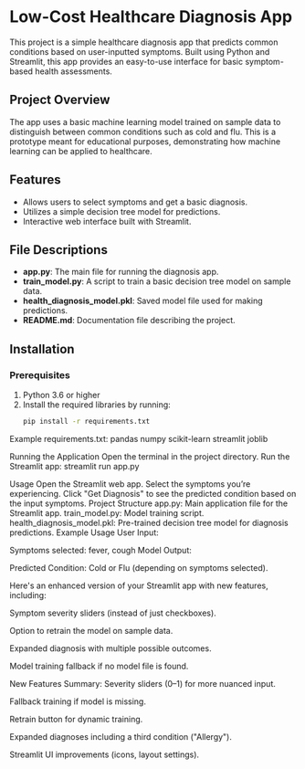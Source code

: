 # Low-Cost Healthcare Diagnosis App

This project is a simple healthcare diagnosis app that predicts common conditions based on user-inputted symptoms. Built using Python and Streamlit, this app provides an easy-to-use interface for basic symptom-based health assessments.

## Project Overview
The app uses a basic machine learning model trained on sample data to distinguish between common conditions such as cold and flu. This is a prototype meant for educational purposes, demonstrating how machine learning can be applied to healthcare.

## Features
- Allows users to select symptoms and get a basic diagnosis.
- Utilizes a simple decision tree model for predictions.
- Interactive web interface built with Streamlit.

## File Descriptions
- **app.py**: The main file for running the diagnosis app.
- **train_model.py**: A script to train a basic decision tree model on sample data.
- **health_diagnosis_model.pkl**: Saved model file used for making predictions.
- **README.md**: Documentation file describing the project.

## Installation

### Prerequisites
1. Python 3.6 or higher
2. Install the required libraries by running:
   ```bash
   pip install -r requirements.txt

Example requirements.txt:
pandas
numpy
scikit-learn
streamlit
joblib


Running the Application
Open the terminal in the project directory.
Run the Streamlit app:
streamlit run app.py

Usage
Open the Streamlit web app.
Select the symptoms you’re experiencing.
Click "Get Diagnosis" to see the predicted condition based on the input symptoms.
Project Structure
app.py: Main application file for the Streamlit app.
train_model.py: Model training script.
health_diagnosis_model.pkl: Pre-trained decision tree model for diagnosis predictions.
Example Usage
User Input:

Symptoms selected: fever, cough
Model Output:

Predicted Condition: Cold or Flu (depending on symptoms selected).


Here's an enhanced version of your Streamlit app with new features, including:

Symptom severity sliders (instead of just checkboxes).

Option to retrain the model on sample data.

Expanded diagnosis with multiple possible outcomes.

Model training fallback if no model file is found.


 New Features Summary:
Severity sliders (0–1) for more nuanced input.

Fallback training if model is missing.

Retrain button for dynamic training.

Expanded diagnoses including a third condition ("Allergy").

Streamlit UI improvements (icons, layout settings).
